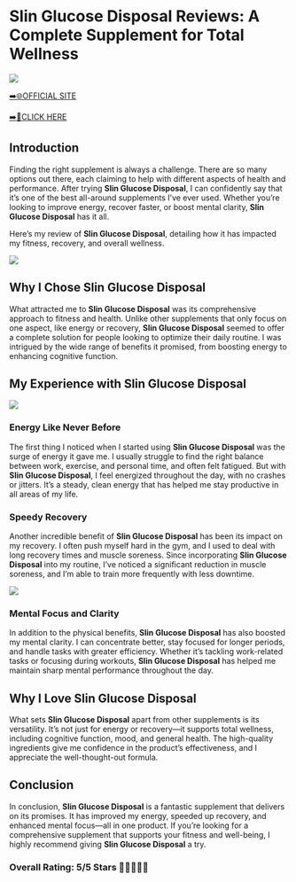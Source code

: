 # **Slin Glucose Disposal Reviews**: A Complete Supplement for Total Wellness

[![](https://static.vecteezy.com/system/resources/thumbnails/019/896/014/small/buy-now-gradient-button-with-cart-symbol-buy-now-illustration-png.png)](https://edetoop.top/lander/sugarpreland-1/skingluco.html) 

[➡️🌐OFFICIAL SITE](https://edetoop.top/lander/sugarpreland-1/skingluco.html) 

[➡️🔗CLICK HERE](https://edetoop.top/lander/sugarpreland-1/skingluco.html) 


## Introduction

Finding the right supplement is always a challenge. There are so many options out there, each claiming to help with different aspects of health and performance. After trying **Slin Glucose Disposal**, I can confidently say that it’s one of the best all-around supplements I’ve ever used. Whether you’re looking to improve energy, recover faster, or boost mental clarity, **Slin Glucose Disposal** has it all.

Here’s my review of **Slin Glucose Disposal**, detailing how it has impacted my fitness, recovery, and overall wellness.

[![](https://wallpapers.com/images/hd/red-order-now-button-udg4jcj4arvn8b0n-2.png)](https://edetoop.top/lander/sugarpreland-1/skingluco.html)  

## Why I Chose **Slin Glucose Disposal**

What attracted me to **Slin Glucose Disposal** was its comprehensive approach to fitness and health. Unlike other supplements that only focus on one aspect, like energy or recovery, **Slin Glucose Disposal** seemed to offer a complete solution for people looking to optimize their daily routine. I was intrigued by the wide range of benefits it promised, from boosting energy to enhancing cognitive function.

## My Experience with **Slin Glucose Disposal**

[![](https://static.vecteezy.com/system/resources/thumbnails/019/896/014/small/buy-now-gradient-button-with-cart-symbol-buy-now-illustration-png.png)](https://edetoop.top/lander/sugarpreland-1/skingluco.html)

### Energy Like Never Before

The first thing I noticed when I started using **Slin Glucose Disposal** was the surge of energy it gave me. I usually struggle to find the right balance between work, exercise, and personal time, and often felt fatigued. But with **Slin Glucose Disposal**, I feel energized throughout the day, with no crashes or jitters. It’s a steady, clean energy that has helped me stay productive in all areas of my life.

### Speedy Recovery

Another incredible benefit of **Slin Glucose Disposal** has been its impact on my recovery. I often push myself hard in the gym, and I used to deal with long recovery times and muscle soreness. Since incorporating **Slin Glucose Disposal** into my routine, I’ve noticed a significant reduction in muscle soreness, and I’m able to train more frequently with less downtime.

[![](https://wallpapers.com/images/hd/red-order-now-button-udg4jcj4arvn8b0n-2.png)](https://edetoop.top/lander/sugarpreland-1/skingluco.html)  

### Mental Focus and Clarity

In addition to the physical benefits, **Slin Glucose Disposal** has also boosted my mental clarity. I can concentrate better, stay focused for longer periods, and handle tasks with greater efficiency. Whether it’s tackling work-related tasks or focusing during workouts, **Slin Glucose Disposal** has helped me maintain sharp mental performance throughout the day.

## Why I Love **Slin Glucose Disposal**

What sets **Slin Glucose Disposal** apart from other supplements is its versatility. It’s not just for energy or recovery—it supports total wellness, including cognitive function, mood, and general health. The high-quality ingredients give me confidence in the product’s effectiveness, and I appreciate the well-thought-out formula.

## Conclusion

In conclusion, **Slin Glucose Disposal** is a fantastic supplement that delivers on its promises. It has improved my energy, speeded up recovery, and enhanced mental focus—all in one product. If you’re looking for a comprehensive supplement that supports your fitness and well-being, I highly recommend giving **Slin Glucose Disposal** a try.

### Overall Rating: 5/5 Stars 🌟🌟🌟🌟🌟
